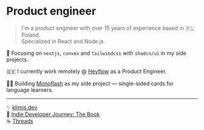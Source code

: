 # Product engineer

> I'm a product engineer with over 15 years of experience based in 🇵🇱 Poland.  
> Specialized in React and Node.js

🎯 Focusing on `nextjs`, `convex` and `tailwindcss` with `shadcn/ui` in my side projects.

🇩🇪 I currently work remotely @ [Heyflow](https://heyflow.com) as a Product Engineer.

👨‍💻 Building [Monoflash](https://www.monoflash.co) as my side project — single-sided cards for language learners.

-------------

✨ [klimjs.dev](https://klimjs.dev)  
📗 [Indie Developer Journey: The Book](https://book.klimjs.dev)  
☕️ [Threads](https://www.threads.com/@klimjs)
